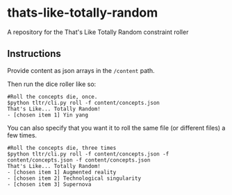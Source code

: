 # thats-like-totally-random
A repository for the That's Like Totally Random constraint roller

## Instructions

Provide content as json arrays in the `/content` path.

Then run the dice roller like so:

```
#Roll the concepts die, once.
$python tltr/cli.py roll -f content/concepts.json 
That's Like... Totally Random!
- [chosen item 1] Yin yang
```

You can also specify that you want it to roll the same file (or different files) a few times.

```
#Roll the concepts die, three times
$python tltr/cli.py roll -f content/concepts.json -f content/concepts.json -f content/concepts.json
That's Like... Totally Random!
- [chosen item 1] Augmented reality
- [chosen item 2] Technological singularity
- [chosen item 3] Supernova
```